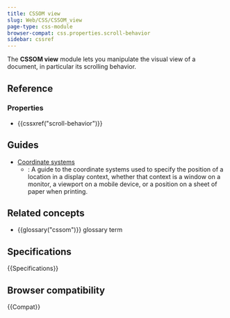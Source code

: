 ```yaml
---
title: CSSOM view
slug: Web/CSS/CSSOM_view
page-type: css-module
browser-compat: css.properties.scroll-behavior
sidebar: cssref
---
```



The **CSSOM view** module lets you manipulate the visual view of a document, in particular its scrolling behavior.

## Reference

### Properties

- {{cssxref("scroll-behavior")}}

## Guides

- [Coordinate systems](/en-US/docs/Web/CSS/CSSOM_view/Coordinate_systems)
  - : A guide to the coordinate systems used to specify the position of a location in a display context, whether that context is a window on a monitor, a viewport on a mobile device, or a position on a sheet of paper when printing.

## Related concepts

- {{glossary("cssom")}} glossary term

## Specifications

{{Specifications}}

## Browser compatibility

{{Compat}}
